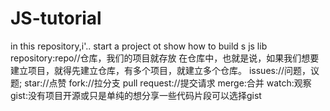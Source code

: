 # JS-tutorial
in this repository,i'.. start a project ot show how to build s js lib
repository:repo//仓库，我们的项目就存放 在仓库中，也就是说，如果我们想要建立项目，就得先建立仓库，有多个项目，就建立多个仓库。
issues://问题，议题;
star://点赞
fork://拉分支
pull request://提交请求
merge:合并
watch:观察
gist:没有项目开源或只是单纯的想分享一些代码片段可以选择gist
